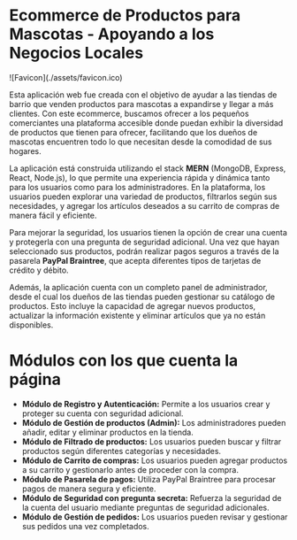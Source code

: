 <!DOCTYPE html>
<html lang="es">
<head>
    <meta charset="UTF-8">
    <meta name="viewport" content="width=device-width, initial-scale=1.0">
</head>
<body>
    <h1>Ecommerce de Productos para Mascotas - Apoyando a los Negocios Locales</h1>
    ![Favicon](./assets/favicon.ico)
    <p>
        Esta aplicación web fue creada con el objetivo de ayudar a las tiendas de barrio que venden productos para mascotas a expandirse y llegar a más clientes. 
        Con este ecommerce, buscamos ofrecer a los pequeños comerciantes una plataforma accesible donde puedan exhibir la diversidad de productos que tienen para ofrecer, 
        facilitando que los dueños de mascotas encuentren todo lo que necesitan desde la comodidad de sus hogares.
    </p>
    <p>
        La aplicación está construida utilizando el stack <strong>MERN</strong> (MongoDB, Express, React, Node.js), lo que permite una experiencia rápida y dinámica tanto para los usuarios como para los administradores.
        En la plataforma, los usuarios pueden explorar una variedad de productos, filtrarlos según sus necesidades, y agregar los artículos deseados a su carrito de compras de manera fácil y eficiente.
    </p>
    <p>
        Para mejorar la seguridad, los usuarios tienen la opción de crear una cuenta y protegerla con una pregunta de seguridad adicional. 
        Una vez que hayan seleccionado sus productos, podrán realizar pagos seguros a través de la pasarela <strong>PayPal Braintree</strong>, que acepta diferentes tipos de tarjetas de crédito y débito.
    </p>
    <p>
        Además, la aplicación cuenta con un completo panel de administrador, desde el cual los dueños de las tiendas pueden gestionar su catálogo de productos. 
        Esto incluye la capacidad de agregar nuevos productos, actualizar la información existente y eliminar artículos que ya no están disponibles.
    </p>
    
<h1>Módulos con los que cuenta la página</h1>
    
- **Módulo de Registro y Autenticación:** Permite a los usuarios crear y proteger su cuenta con seguridad adicional.
- **Módulo de Gestión de productos (Admin):** Los administradores pueden añadir, editar y eliminar productos en la tienda.
- **Módulo de Filtrado de productos:** Los usuarios pueden buscar y filtrar productos según diferentes categorías y necesidades.
- **Módulo de Carrito de compras:** Los usuarios pueden agregar productos a su carrito y gestionarlo antes de proceder con la compra.
- **Módulo de Pasarela de pagos:** Utiliza PayPal Braintree para procesar pagos de manera segura y eficiente.
- **Módulo de Seguridad con pregunta secreta:** Refuerza la seguridad de la cuenta del usuario mediante preguntas de seguridad adicionales.
- **Módulo de Gestión de pedidos:** Los usuarios pueden revisar y gestionar sus pedidos una vez completados.
    
</body>
</html>

